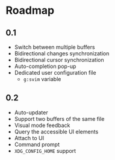 # Roadmap

## 0.1

* Switch between multiple buffers
* Bidirectional changes synchronization
* Bidirectional cursor synchronization
* Auto-completion pop-up
* Dedicated user configuration file
    * `g:svim` variable

## 0.2

* Auto-updater
* Support two buffers of the same file
* Visual mode feedback
* Query the accessible UI elements
* Attach to UI
* Command prompt
* `XDG_CONFIG_HOME` support
